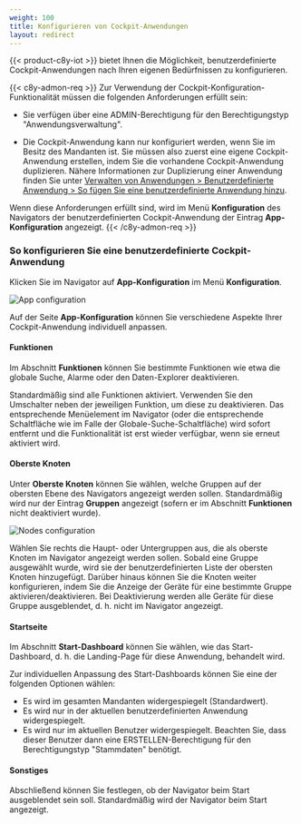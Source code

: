 ```yaml
---
weight: 100
title: Konfigurieren von Cockpit-Anwendungen
layout: redirect
---
```


{{< product-c8y-iot >}} bietet Ihnen die Möglichkeit, benutzerdefinierte Cockpit-Anwendungen nach Ihren eigenen Bedürfnissen zu konfigurieren.

{{< c8y-admon-req >}}
Zur Verwendung der Cockpit-Konfiguration-Funktionalität müssen die folgenden Anforderungen erfüllt sein:

* Sie verfügen über eine ADMIN-Berechtigung für den Berechtigungstyp "Anwendungsverwaltung".

* Die Cockpit-Anwendung kann nur konfiguriert werden, wenn Sie im Besitz des Mandanten ist. Sie müssen also zuerst eine eigene Cockpit-Anwendung erstellen, indem Sie die vorhandene Cockpit-Anwendung duplizieren. Nähere Informationen zur Duplizierung einer Anwendung finden Sie unter [Verwalten von Anwendungen > Benutzerdefinierte Anwendung > So fügen Sie eine benutzerdefinierte Anwendung hinzu](/users-guide/administration/#adding-applications).

Wenn diese Anforderungen erfüllt sind, wird im Menü **Konfiguration** des Navigators der benutzerdefinierten Cockpit-Anwendung der Eintrag **App-Konfiguration** angezeigt.
{{< /c8y-admon-req >}}

### So konfigurieren Sie eine benutzerdefinierte Cockpit-Anwendung

Klicken Sie im Navigator auf **App-Konfiguration** im Menü **Konfiguration**.

![App configuration](/images/benutzerhandbuch/cockpit/cockpit-app-configuration.png)

Auf der Seite **App-Konfiguration** können Sie verschiedene Aspekte Ihrer Cockpit-Anwendung individuell anpassen.

#### Funktionen

Im Abschnitt **Funktionen** können Sie bestimmte Funktionen wie etwa die globale Suche, Alarme oder den Daten-Explorer deaktivieren.

Standardmäßig sind alle Funktionen aktiviert. Verwenden Sie den Umschalter neben der jeweiligen Funktion, um diese zu deaktivieren. Das entsprechende Menüelement im Navigator (oder die entsprechende Schaltfläche wie im Falle der Globale-Suche-Schaltfläche) wird sofort entfernt und die Funktionalität ist erst wieder verfügbar, wenn sie erneut aktiviert wird.

#### Oberste Knoten

Unter **Oberste Knoten** können Sie wählen, welche Gruppen auf der obersten Ebene des Navigators angezeigt werden sollen. Standardmäßig wird nur der Eintrag **Gruppen** angezeigt (sofern er im Abschnitt **Funktionen** nicht deaktiviert wurde).

![Nodes configuration](/images/benutzerhandbuch/cockpit/cockpit-configuration-nodes.png)

Wählen Sie rechts die Haupt- oder Untergruppen aus, die als oberste Knoten im Navigator angezeigt werden sollen. Sobald eine Gruppe ausgewählt wurde, wird sie der benutzerdefinierten Liste der obersten Knoten hinzugefügt. Darüber hinaus können Sie die Knoten weiter konfigurieren, indem Sie die Anzeige der Geräte für eine bestimmte Gruppe aktivieren/deaktivieren. Bei Deaktivierung werden alle Geräte für diese Gruppe ausgeblendet, d. h. nicht im Navigator angezeigt.

#### Startseite

Im Abschnitt **Start-Dashboard** können Sie wählen, wie das Start-Dashboard, d. h. die Landing-Page für diese Anwendung, behandelt wird.

Zur individuellen Anpassung des Start-Dashboards können Sie eine der folgenden Optionen wählen:

* Es wird im gesamten Mandanten widergespiegelt (Standardwert).
* Es wird nur in der aktuellen benutzerdefinierten Anwendung widergespiegelt.
* Es wird nur im aktuellen Benutzer widergespiegelt. Beachten Sie, dass dieser Benutzer dann eine ERSTELLEN-Berechtigung für den Berechtigungstyp "Stammdaten" benötigt.

#### Sonstiges

Abschließend können Sie festlegen, ob der Navigator beim Start ausgeblendet sein soll. Standardmäßig wird der Navigator beim Start angezeigt.
